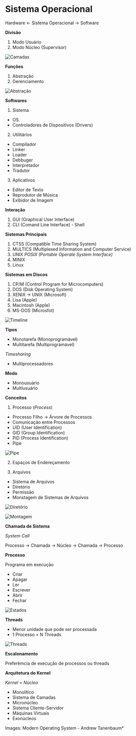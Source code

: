 # Sistema Operacional

Hardware <- Sistema Operacional -> Software

**Divisão**
1. Modo Usuário
2. Modo Núcleo (Supervisor)


![Camadas](img1.png)

**Funções**
1. Abstração
2. Gerenciamento

![Abstração](img2.png)


**Softwares**
1. Sistema
  * OS.
  * Controladores de Dispositivos (Drivers)
2. Utilitários
  * Compilador
  * Linker
  * Loader
  * Debbuger
  * Interpretador
  * Tradutor
3. Aplicativos
  * Editor de Texto
  * Reprodutor de Música
  * Exibidor de Imagem

**Interação**
1. GUI (Graphical User Interface)
2. CLI (Comand Line Interface) - Shell

**Sistemas Principais**
1. CTSS (Compatible Time Sharing System)
2. MULTICS (Multiplexed Information and Computer Service)
3. UNIX
   *POSIX (Portable Operate System Interface)*
5. MINIX
6. Linux

**Sistemas em Discos**
1. CP/M (Control Program for Microcomputers)
2. DOS (Disk Operating System)
3. XENIX -> UNIX (Microsoft)
4. Lisa (Apple)
5. Macintosh (Apple)
6. MS-DOS (Microsfot)


![Timeline](img3.png)

**Tipos**
* Monotarefa (Monoprogramável)
* Multitarefa (Multiprogramável)

 *Timesharing*
* Multiprocessadores

**Modo**
* Monousuário
* Multiusuário

**Conceitos**
1. Processo (*Process*)
  * Processo Filho -> Árvore de Processos
  * Comunicação entre Processos
  * UID (User Identification)
  * GID (Group Identification)
  * PID (Process Identification)
  * Pipe
 
![Pipe](img6.png)

2. Espaços de Endereçamento

3. Arquivos
  * Sistema de Arquivos
  * Diretório
  * Permissão
  * Monstagem de Sistemas de Arquivos


![Diretório](img4.png)

![Montagem](img5.png)

**Chamada de Sistema**

*System Call*

Processo -> Chamada -> Núcleo -> Chamada -> Processo

**Processo**

Programa em execução

* Criar
* Apagar
* Ler
* Escrever
* Abrir
* Fechar


![Estados](img7.png)

**Threads**

* Menor unidade que pode ser processada
* 1 Processo = N Threads


![Threads](img8.png)

**Escalonamento**

Preferêmcia de execução de processos ou threads

**Arquitetura do Kernel**

*Kernel = Núcleo*

* Monolítico
* Sistema de Camadas
* Micronúcleo
* Sistema Cliente-Servidor
* Máquinas Virtuais
* Exonúcleos

Images: Modern Operating System - Andrew Tanenbaum*
